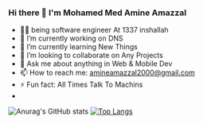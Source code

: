 ### Hi there 👋 I'm Mohamed Med Amine Amazzal 

- ‍👨‍💻 being software engineer At 1337 inshallah
- 🔭 I’m currently working on DNS
- 🌱 I’m currently learning New Things
- 👯 I’m looking to collaborate on Any Projects
- 💬 Ask me about anything in Web & Mobile Dev 
- 📫 How to reach me: amineamazzal2000@gmail.com
- ⚡ Fun fact: All Times Talk To Machins
- 
![Anurag's GitHub stats](https://github-readme-stats.vercel.app/api?username=AMAZZAL-AMINE&theme=dark&show_icons=true)
[![Top Langs](https://github-readme-stats.vercel.app/api/top-langs/?username=AMAZZAL-AMINE&layout=compact)](https://github.com/anuraghazra/github-readme-stats)
